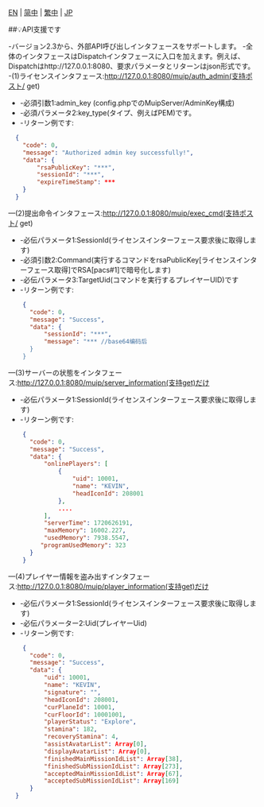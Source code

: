 [EN](MuipAPI.md) | [简中](MuipAPI_zh-CN.md) | [繁中](MuipAPI_zh-TW.md) | [JP](MuipAPI_ja-JP.md)

##💡API支援です

-バージョン2.3から、外部API呼び出しインタフェースをサポートします。
-全体のインタフェースはDispatchインタフェースに入口を加えます。例えば、Dispatchはhttp://127.0.0.1:8080、要求パラメータとリターンはjson形式です。
-(1)ライセンスインタフェース:http://127.0.0.1:8080/muip/auth_admin(支持ポスト/ get)
- -必須引数1:admin_key (config.phpでのMuipServer/AdminKey構成)
- -必須パラメータ2:key_type(タイプ、例えばPEM)です。
- -リターン例です:
```json
  {
    "code": 0,
    "message": "Authorized admin key successfully!",
    "data": {
        "rsaPublicKey": "***",
        "sessionId": "***",
        "expireTimeStamp": ***
    }
  }
```
—(2)提出命令インタフェース:http://127.0.0.1:8080/muip/exec_cmd(支持ポスト/ get)
- -必伝パラメータ1:SessionId(ライセンスインターフェース要求後に取得します)
- -必須引数2:Command(実行するコマンドをrsaPublicKey[ライセンスインターフェース取得]でRSA[pacs#1]で暗号化します)
- -必伝パラメータ3:TargetUid(コマンドを実行するプレイヤーUID)です
- -リターン例です:
```json
    {
      "code": 0,
      "message": "Success",
      "data": {
          "sessionId": "***",
          "message": "*** //base64编码后
      }
    }
```
—(3)サーバーの状態をインタフェース:http://127.0.0.1:8080/muip/server_information(支持get)だけ
- -必伝パラメータ1:SessionId(ライセンスインターフェース要求後に取得します)
- -リターン例です:
```json
    {
      "code": 0,
      "message": "Success",
      "data": {
          "onlinePlayers": [
              {
                  "uid": 10001,
                  "name": "KEVIN",
                  "headIconId": 208001
              },
              ....
          ],
          "serverTime": 1720626191,
          "maxMemory": 16002.227,
          "usedMemory": 7938.5547,
         "programUsedMemory": 323
      }
    }
```
—(4)プレイヤー情報を盗み出すインタフェース:http://127.0.0.1:8080/muip/player_information(支持get)だけ
- -必伝パラメータ1:SessionId(ライセンスインターフェース要求後に取得します)
- -必伝パラメーター2:Uid(プレイヤーUid)
- -リターン例です:
```json
    {
      "code": 0,
      "message": "Success",
      "data": {
          "uid": 10001,
          "name": "KEVIN",
          "signature": "",
          "headIconId": 208001,
          "curPlaneId": 10001,
          "curFloorId": 10001001,
          "playerStatus": "Explore",
          "stamina": 182,
          "recoveryStamina": 4,
          "assistAvatarList": Array[0],
          "displayAvatarList": Array[0],
          "finishedMainMissionIdList": Array[38],
          "finishedSubMissionIdList": Array[273],
          "acceptedMainMissionIdList": Array[67],
          "acceptedSubMissionIdList": Array[169]
      }
  }
```
